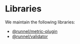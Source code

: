 # Libraries

We maintain the following libraries:

- [@runnel/metric-plugin](/libraries/runnel-metric-plugin/)
- [@runnel/validator](/libraries/runnel-validator/)
